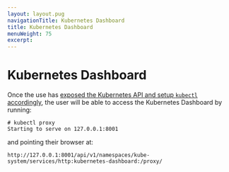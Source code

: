 ```yaml
---
layout: layout.pug
navigationTitle: Kubernetes Dashboard
title: Kubernetes Dashboard
menuWeight: 75
excerpt:
---
```


<!-- This source repo for this topic is https://github.com/mesosphere/dcos-kubernetes -->


# Kubernetes Dashboard

Once the use has [exposed the Kubernetes API and setup `kubectl` accordingly](../connecting-clients), the user will be able to access the Kubernetes
Dashboard by running:

```
# kubectl proxy
Starting to serve on 127.0.0.1:8001
```

and pointing their browser at:

```text
http://127.0.0.1:8001/api/v1/namespaces/kube-system/services/http:kubernetes-dashboard:/proxy/
```
